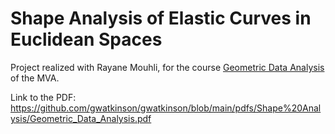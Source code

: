 # Shape Analysis of Elastic Curves in Euclidean Spaces

Project realized with Rayane Mouhli, for the course [Geometric Data Analysis](https://www.jeanfeydy.com/Teaching/index.html) of the MVA.

Link to the PDF: https://github.com/gwatkinson/gwatkinson/blob/main/pdfs/Shape%20Analysis/Geometric_Data_Analysis.pdf 
